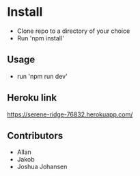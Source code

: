 # Install

 - Clone repo to a directory of your choice
 - Run 'npm install'

## Usage

 - run 'npm run dev'

## Heroku link

https://serene-ridge-76832.herokuapp.com/

## Contributors

 - Allan
 - Jakob
 - Joshua Johansen